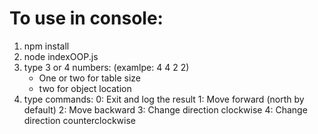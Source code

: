 # To use in console:

1. npm install
2. node indexOOP.js
3. type 3 or 4 numbers: (examlpe: 4 4 2 2)
   * One or two for table size
   * two for object location
4. type commands:
   0: Exit and log the result
   1: Move forward (north by default)
   2: Move backward
   3: Change direction clockwise
   4: Change direction counterclockwise